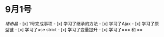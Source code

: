 # 9月1号
*褚谢晶*
    - [x] 1号完成事项
       - [x] 学习了继承的方法
       - [x] 学习了Ajax
       - [x] 学习了原型链
       - [x] 学习了use strict
       - [x] 学习了变量提升
       - [x] 学习了=== 和 ==
    
